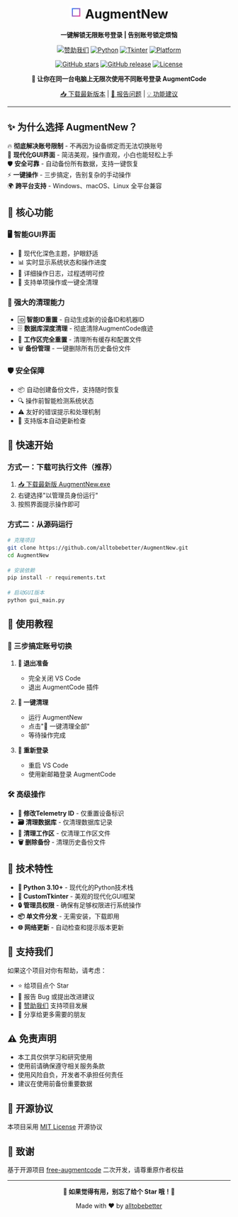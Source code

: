 <div align="center">

# <img src="icon.svg" width="28" height="28"> AugmentNew

**一键解锁无限账号登录 | 告别账号锁定烦恼**

[![赞助我们](https://img.shields.io/badge/💖-赞助我们-ff69b4?style=for-the-badge)](https://i.gyazo.com/e3009f0ffc36a8444944f3ca40378dd1.png)
[![Python](https://img.shields.io/badge/Python-3.10+-3776ab?style=for-the-badge&logo=python&logoColor=white)](https://www.python.org/)
[![Tkinter](https://img.shields.io/badge/GUI-CustomTkinter-00599C?style=for-the-badge&logo=python&logoColor=white)](https://github.com/TomSchimansky/CustomTkinter)
[![Platform](https://img.shields.io/badge/Platform-Windows%20|%20macOS%20|%20Linux-lightgrey?style=for-the-badge)](https://github.com/alltobebetter/AugmentNew)

[![GitHub stars](https://img.shields.io/github/stars/alltobebetter/AugmentNew?style=for-the-badge&logo=github)](https://github.com/alltobebetter/AugmentNew)
[![GitHub release](https://img.shields.io/github/v/release/alltobebetter/AugmentNew?style=for-the-badge&logo=github)](https://github.com/alltobebetter/AugmentNew/releases)
[![License](https://img.shields.io/badge/license-MIT-blue?style=for-the-badge)](LICENSE)

**🎯 让你在同一台电脑上无限次使用不同账号登录 AugmentCode**

[📥 下载最新版本](https://github.com/alltobebetter/AugmentNew/releases/latest) | [🐛 报告问题](https://github.com/alltobebetter/AugmentNew/issues) | [💡 功能建议](https://github.com/alltobebetter/AugmentNew/issues/new)

</div>

---

## ✨ 为什么选择 AugmentNew？

🔥 **彻底解决账号限制** - 不再因为设备绑定而无法切换账号  
🎨 **现代化GUI界面** - 简洁美观，操作直观，小白也能轻松上手  
🛡️ **安全可靠** - 自动备份所有数据，支持一键恢复  
⚡ **一键操作** - 三步搞定，告别复杂的手动操作  
🌍 **跨平台支持** - Windows、macOS、Linux 全平台兼容  

## 🎯 核心功能

### 🖥️ **智能GUI界面**
- 🎨 现代化深色主题，护眼舒适
- 📊 实时显示系统状态和操作进度
- 📝 详细操作日志，过程透明可控
- 🔄 支持单项操作或一键全清理

### 🔧 **强大的清理能力**
- 🆔 **智能ID重置** - 自动生成新的设备ID和机器ID
- 🗄️ **数据库深度清理** - 彻底清除AugmentCode痕迹
- 💾 **工作区完全重置** - 清理所有缓存和配置文件
- 🗑️ **备份管理** - 一键删除所有历史备份文件

### 🛡️ **安全保障**
- 📦 自动创建备份文件，支持随时恢复
- 🔍 操作前智能检测系统状态
- ⚠️ 友好的错误提示和处理机制
- 🔄 支持版本自动更新检查

## 🚀 快速开始

### 方式一：下载可执行文件（推荐）
1. [📥 下载最新版 AugmentNew.exe](https://github.com/alltobebetter/AugmentNew/releases/latest)
2. 右键选择"以管理员身份运行"
3. 按照界面提示操作即可

### 方式二：从源码运行
```bash
# 克隆项目
git clone https://github.com/alltobebetter/AugmentNew.git
cd AugmentNew

# 安装依赖
pip install -r requirements.txt

# 启动GUI版本
python gui_main.py
```

## 📖 使用教程

### 🎯 三步搞定账号切换

1. **🚪 退出准备**
   - 完全关闭 VS Code
   - 退出 AugmentCode 插件

2. **🔧 一键清理**
   - 运行 AugmentNew
   - 点击"🚀 一键清理全部"
   - 等待操作完成

3. **🎉 重新登录**
   - 重启 VS Code
   - 使用新邮箱登录 AugmentCode

### 🛠️ 高级操作

- **🔄 修改Telemetry ID** - 仅重置设备标识
- **🗃️ 清理数据库** - 仅清理数据库记录  
- **💾 清理工作区** - 仅清理工作区文件
- **🗑️ 删除备份** - 清理历史备份文件

## 🔧 技术特性

- **🐍 Python 3.10+** - 现代化的Python技术栈
- **🎨 CustomTkinter** - 美观的现代化GUI框架
- **🔒 管理员权限** - 确保有足够权限进行系统操作
- **📦 单文件分发** - 无需安装，下载即用
- **🌐 网络更新** - 自动检查和提示版本更新

## 🤝 支持我们

如果这个项目对你有帮助，请考虑：

- ⭐ 给项目点个 Star
- 🐛 报告 Bug 或提出改进建议
- 💖 [赞助我们](https://i.gyazo.com/e3009f0ffc36a8444944f3ca40378dd1.png) 支持项目发展
- 📢 分享给更多需要的朋友

## ⚠️ 免责声明

- 本工具仅供学习和研究使用
- 使用前请确保遵守相关服务条款
- 使用风险自负，开发者不承担任何责任
- 建议在使用前备份重要数据

## 📄 开源协议

本项目采用 [MIT License](LICENSE) 开源协议

## 🙏 致谢

基于开源项目 [free-augmentcode](https://github.com/vber/free-augmentcode) 二次开发，请尊重原作者权益

---

<div align="center">

**🌟 如果觉得有用，别忘了给个 Star 哦！🌟**

Made with ❤️ by [alltobebetter](https://github.com/alltobebetter)

</div>
